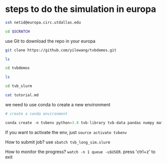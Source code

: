 # steps to do the simulation in europa

```bash
ssh netid@europa.circ.utdallas.edu

cd $SCRATCH
```


use Git to download the repo in your europa

```bash
git clone https://github.com/yilewang/tvbdemos.git

ls

cd tvbdemos

ls

cd tvb_slurm

cat tutorial.md

```

we need to use conda to create a new environment

```python
# create a conda environment

conda create -n tvbenv python=3.8 tvb-library tvb-data pandas numpy matplotlib
```

If you want to activate the env, just `source activate tvbenv`

How to submit job? use `sbatch tvb_long_sim.slurm`

How to monitor the progress? `watch -n 1 queue -u$USER`. press 'ctrl+z' to exit
